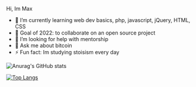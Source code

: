 Hi, Im Max

<!--
**maxrantil/maxrantil** is a ✨ _special_ ✨ repository because its `README.md` (this file) appears on your GitHub profile.
-->

- 🌱 I’m currently learning web dev basics, php, javascript, jQuery, HTML, CSS
- 👯 Goal of 2022: to collaborate on an open source project
- 🤔 I’m looking for help with mentorship 
- 💬 Ask me about bitcoin
- ⚡ Fun fact: Im studying stoisism every day

![Anurag's GitHub stats](https://github-readme-stats.vercel.app/api?username=maxrantil&show_icons=true&theme=gruvbox)

[![Top Langs](https://github-readme-stats.vercel.app/api/top-langs/?username=maxrantil)](https://github.com/anuraghazra/github-readme-stats)


